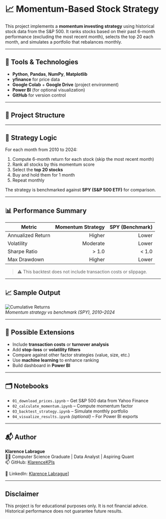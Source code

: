 # 📈 Momentum-Based Stock Strategy

This project implements a **momentum investing strategy** using historical stock data from the S&P 500. It ranks stocks based on their past 6-month performance (excluding the most recent month), selects the top 20 each month, and simulates a portfolio that rebalances monthly.

---

## 🔧 Tools & Technologies

- **Python**, **Pandas**, **NumPy**, **Matplotlib**
- **yfinance** for price data
- **Google Colab** + **Google Drive** (project environment)
- **Power BI** (for optional visualization)
- **GitHub** for version control

---

## 📁 Project Structure


---

## 🧠 Strategy Logic

For each month from 2010 to 2024:

1. Compute 6-month return for each stock (skip the most recent month)
2. Rank all stocks by this momentum score
3. Select the **top 20 stocks**
4. Buy and hold them for 1 month
5. Repeat monthly

The strategy is benchmarked against **SPY (S&P 500 ETF)** for comparison.

---

## 📊 Performance Summary

| Metric              | Momentum Strategy | SPY (Benchmark) |
|---------------------|------------------:|----------------:|
| Annualized Return   |        Higher   |     Lower     |
| Volatility          |        Moderate    |     Lower       |
| Sharpe Ratio        |        > 1.0    |     < 1.0     |
| Max Drawdown        |        Higher      |     Lower       |

> ⚠️ This backtest does not include transaction costs or slippage.

---

## 📈 Sample Output

![Cumulative Returns](results/momentum_vs_spy_chart.png)  
*Momentum strategy vs benchmark (SPY), 2010–2024*

---

## 🧩 Possible Extensions

- Include **transaction costs** or **turnover analysis**
- Add **stop-loss** or **volatility filters**
- Compare against other factor strategies (value, size, etc.)
- Use **machine learning** to enhance ranking
- Build dashboard in **Power BI**

---

## 🗂 Notebooks

- `01_download_prices.ipynb` – Get S&P 500 data from Yahoo Finance  
- `02_calculate_momentum.ipynb` – Compute momentum factor  
- `03_backtest_strategy.ipynb` – Simulate monthly portfolio  
- `04_visualize_results.ipynb` *(optional)* – For Power BI exports

---

## 📬 Author

**Klarence Labrague**  
🧑‍💻 Computer Science Graduate | Data Analyst | Aspiring Quant  
📫 GitHub: [KlarenceKPIs](https://github.com/KlarenceKPIs)

🔗 LinkedIn: [Klarence Labrague](https://www.linkedin.com/in/klarencelabrague/)]

---

## Disclaimer

This project is for educational purposes only. It is not financial advice. Historical performance does not guarantee future results.

